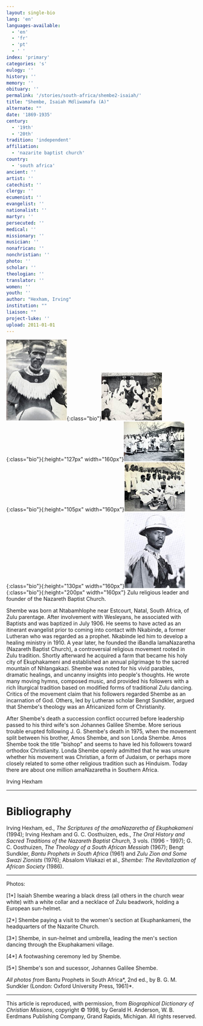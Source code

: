 ```yaml
---
layout: single-bio
lang: 'en'
languages-available:
  - 'en'
  - 'fr'
  - 'pt'
  - ' '
index: 'primary'
categories: 's'
eulogy: ''
history: ''
memory: ''
obituary: ''
permalink: '/stories/south-africa/shembe2-isaiah/'
title: "Shembe, Isaiah Mdliwamafa (A)"
alternate: ""
date: '1869-1935'
century:
  - '19th'
  - '20th'
tradition: 'independent'
affiliation:
  - 'nazarite baptist church'
country:
  - 'south africa'
ancient: ''
artist: ''
catechist: ''
clergy: ''
ecumenist: ''
evangelist: ''
nationalist: ''
martyr: ''
persecuted: ''
medical: ''
missionary: ''
musician: ''
nonafrican: ''
nonchristian: ''
photo: ''
scholar: ''
theologian: ''
translator: ''
women: ''
youth: ''
author: "Hexham, Irving"
institution: ""
liaison: ""
project-luke: ''
upload: 2011-01-01
---
```


![Shembe](/images/bio-pics/southafrica/shembe2-isaiah/shembe_isaiah0001.jpg){:class="bio"}![Isaiah Shembe and group](/images/bio-pics/southafrica/shembe2-isaiah/shembe-i-group-small.jpg){:class="bio"}{:height="127px" width="160px"}![Shembe dancing](/images/bio-pics/southafrica/shembe2-isaiah/shembe-i-dancing-small.jpg){:class="bio"}{:height="105px" width="160px"}![Shembe footwashing](/images/bio-pics/southafrica/shembe2-isaiah/shembe-i-footwashing-small.jpg){:class="bio"}{:height="130px" width="160px"}![Johannes G. Shembe](/images/bio-pics/southafrica/shembe2-isaiah/shembe-j-goduka.jpg){:class="bio"}{:height="200px" width="160px"} Zulu religious leader and founder of the Nazareth Baptist Church.

Shembe was born at Ntabamhlophe near Estcourt, Natal, South Africa, of Zulu parentage. After involvement with Wesleyans, he associated with Baptists and was baptized in July 1906. He seems to have acted as an itinerant evangelist prior to coming into contact with Nkabinde, a former Lutheran who was regarded as a prophet. Nkabinde led him to develop a healing ministry in 1910. A year later, he founded the iBandla lamaNazaretha (Nazareth Baptist Church), a controversial religious movement rooted in Zulu tradition. Shortly afterward he acquired a farm that became his holy city of Ekuphakameni and established an annual pilgrimage to the sacred mountain of Nhlangakazi. Shembe was noted for his vivid parables, dramatic healings, and uncanny insights into people's thoughts. He wrote many moving hymns, composed music, and provided his followers with a rich liturgical tradition based on modified forms of traditional Zulu dancing. Critics of the movement claim that his followers regarded Shembe as an incarnation of God. Others, led by Lutheran scholar Bengt Sundkler, argued that Shembe's theology was an Africanized form of Christianity.

After Shembe's death a succession conflict occurred before leadership passed to his third wife's son Johannes Galilee Shembe. More serious trouble erupted following J. G. Shembe's death in 1975, when the movement split between his brother, Amos Shembe, and son Londa Shembe. Amos Shembe took the title "bishop" and seems to have led his followers toward orthodox Christianity. Londa Shembe openly admitted that he was unsure whether his movement was Christian, a form of Judaism, or perhaps more closely related to some other religious tradition such as Hinduism. Today there are about one million amaNazaretha in Southern Africa.

Irving Hexham

---

# Bibliography

Irving Hexham, ed., *The Scriptures of the amaNazaretha of Ekuphakameni* (1994); Irving Hexham and G. C. Oosthuizen, eds., *The Oral History and Sacred Traditions of the Nazareth Baptist Church,* 3 vols. (1996 - 1997); G. C. Oosthuizen, *The Theology of a South African Messiah* (1967); Bengt Sundkler, *Bantu Prophets in South Africa* (1961) and *Zulu Zion and Some Swazi Zionists* (1976); Absalom Vilakazi et al., *Shembe: The Revitalization of African Society* (1986).

---

Photos:

[1*] Isaiah Shembe wearing a black dress (all others in the church wear white) with a white collar and a necklace of Zulu beadwork, holding a European sun-helmet.

[2*] Shembe paying a visit to the women's section at Ekuphankameni, the headquarters of the Nazarite Church.

[3*] Shembe, in sun-helmet and umbrella, leading the men's section dancing through the Ekuphakameni village.

[4*] A footwashing ceremony led by Shembe.

[5*] Shembe's son and sucessor, Johannes Galilee Shembe.

*All photos from* Bantu Prophets in South Africa*, 2nd ed., by B. G. M. Sundkler (London: Oxford University Press, 1961)*.

---

This article is reproduced, with permission, from *Biographical Dictionary of Christian Missions*,   copyright &copy; 1998, by Gerald H. Anderson, W. B. Eerdmans Publishing Company, Grand Rapids, Michigan.  All rights reserved.
